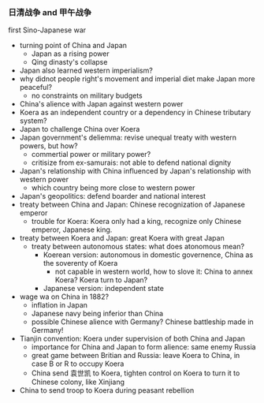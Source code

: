 ### 日清战争 and 甲午战争

first Sino-Japanese war
- turning point of China and Japan
    - Japan as a rising power
    - Qing dinasty's collapse
- Japan also learned western imperialism?
- why didnot people right's movement and imperial diet make Japan more peaceful?
    - no constraints on military budgets
- China's alience with Japan against western power
- Koera as an independent country or a dependency in Chinese tributary system?
- Japan to challenge China over Koera
- Japan government's deliemma: revise unequal treaty with western powers, but how?
    - commertial power or military power?
    - critisize from ex-samurais: not able to defend national dignity
- Japan's relationship with China influenced by Japan's relationship with western power
    - which country being more close to western power
- Japan's geopolitics: defend boarder and national interest
- treaty between China and Japan: Chinese recognization of Japanese emperor
    - trouble for Koera: Koera only had a king, recognize only Chinese emperor, Japanese king.
- treaty between Koera and Japan: great Koera with great Japan
    - treaty between autonomous states: what does atonomous mean?
        - Koerean version: autonomous in domestic governence, China as the soverenty of Koera
            - not capable in western world, how to slove it: China to annex Koera? Koera turn to Japan?
        - Japanese version: independent state
- wage wa on China in 1882?
    - inflation in Japan
    - Japanese navy being inferior than China
    - possible Chinese alience with Germany? Chinese battleship made in Germany!
- Tianjin convention: Koera under supervision of both China and Japan
    - importance for China and Japan to form alience: same enemy Russia
    - great game between Britian and Russia: leave Koera to China, in case B or R to occupy Koera
    - China send 袁世凯 to Koera, tighten control on Koera to turn it to Chinese colony, like Xinjiang
- China to send troop to Koera during peasant rebellion 

